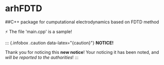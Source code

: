 arhFDTD
=======

##C++ package for cumputational electrodynamics based on FDTD method

:zap:  The file 'main.cpp' is a sample!

::: {.infobox .caution data-latex="{caution}"}
**NOTICE!**

Thank you for noticing this **new notice**! Your noticing it has
been noted, and _will be reported to the authorities_!
:::

